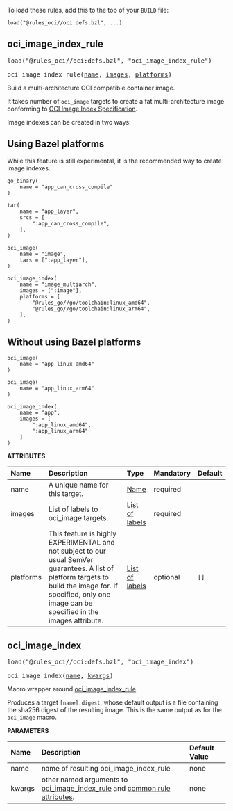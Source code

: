 <!-- Generated with Stardoc: http://skydoc.bazel.build -->

To load these rules, add this to the top of your `BUILD` file:

```starlark
load("@rules_oci//oci:defs.bzl", ...)
```

<a id="oci_image_index_rule"></a>

## oci_image_index_rule

<pre>
load("@rules_oci//oci:defs.bzl", "oci_image_index_rule")

oci_image_index_rule(<a href="#oci_image_index_rule-name">name</a>, <a href="#oci_image_index_rule-images">images</a>, <a href="#oci_image_index_rule-platforms">platforms</a>)
</pre>

Build a multi-architecture OCI compatible container image.

It takes number of `oci_image` targets to create a fat multi-architecture image conforming to [OCI Image Index Specification](https://github.com/opencontainers/image-spec/blob/main/image-index.md).

Image indexes can be created in two ways:

## Using Bazel platforms

While this feature is still experimental, it is the recommended way to create image indexes.

```starlark
go_binary(
    name = "app_can_cross_compile"
)

tar(
    name = "app_layer",
    srcs = [
        ":app_can_cross_compile",
    ],
)

oci_image(
    name = "image",
    tars = [":app_layer"],
)

oci_image_index(
    name = "image_multiarch",
    images = [":image"],
    platforms = [
        "@rules_go//go/toolchain:linux_amd64",
        "@rules_go//go/toolchain:linux_arm64",
    ],
)
```

## Without using Bazel platforms

```starlark
oci_image(
    name = "app_linux_amd64"
)

oci_image(
    name = "app_linux_arm64"
)

oci_image_index(
    name = "app",
    images = [
        ":app_linux_amd64",
        ":app_linux_arm64"
    ]
)
```

**ATTRIBUTES**


| Name  | Description | Type | Mandatory | Default |
| :------------- | :------------- | :------------- | :------------- | :------------- |
| <a id="oci_image_index_rule-name"></a>name |  A unique name for this target.   | <a href="https://bazel.build/concepts/labels#target-names">Name</a> | required |  |
| <a id="oci_image_index_rule-images"></a>images |  List of labels to oci_image targets.   | <a href="https://bazel.build/concepts/labels">List of labels</a> | required |  |
| <a id="oci_image_index_rule-platforms"></a>platforms |  This feature is highly EXPERIMENTAL and not subject to our usual SemVer guarantees. A list of platform targets to build the image for. If specified, only one image can be specified in the images attribute.   | <a href="https://bazel.build/concepts/labels">List of labels</a> | optional |  `[]`  |


<a id="oci_image_index"></a>

## oci_image_index

<pre>
load("@rules_oci//oci:defs.bzl", "oci_image_index")

oci_image_index(<a href="#oci_image_index-name">name</a>, <a href="#oci_image_index-kwargs">kwargs</a>)
</pre>

Macro wrapper around [oci_image_index_rule](#oci_image_index_rule).

Produces a target `[name].digest`, whose default output is a file containing the sha256 digest of the resulting image.
This is the same output as for the `oci_image` macro.


**PARAMETERS**


| Name  | Description | Default Value |
| :------------- | :------------- | :------------- |
| <a id="oci_image_index-name"></a>name |  name of resulting oci_image_index_rule   |  none |
| <a id="oci_image_index-kwargs"></a>kwargs |  other named arguments to [oci_image_index_rule](#oci_image_index_rule) and [common rule attributes](https://bazel.build/reference/be/common-definitions#common-attributes).   |  none |



